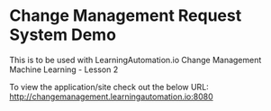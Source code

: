 # Change Management Request System Demo 

This is to be used with LearningAutomation.io Change Management Machine Learning - Lesson 2

To view the application/site check out the below URL: <br/>
http://changemanagement.learningautomation.io:8080
